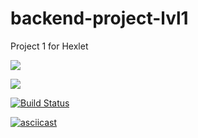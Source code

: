 # backend-project-lvl1
Project 1 for Hexlet

<a href="https://codeclimate.com/github/codeclimate/codeclimate/maintainability"><img src="https://api.codeclimate.com/v1/badges/a99a88d28ad37a79dbf6/maintainability" /></a>

<a href="https://codeclimate.com/github/codeclimate/codeclimate/test_coverage"><img src="https://api.codeclimate.com/v1/badges/a99a88d28ad37a79dbf6/test_coverage" /></a>

[![Build Status](https://travis-ci.com/Katyi/backend-project-lvl1.svg?branch=master)](https://travis-ci.com/Katyi/backend-project-lvl1)

[![asciicast](https://asciinema.org/a/vXhetMERwXaS3z44Lihn7bUlI.svg)](https://asciinema.org/a/vXhetMERwXaS3z44Lihn7bUlI)

